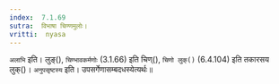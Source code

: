 ```yaml
---
index:  7.1.69
sutra:  विभाषा चिण्णमुलोः।
vritti:  nyasa
---
```


`अलाभि` इति। लुङ्(), `चिण्भावकर्मणोः` (3.1.66) इति चिण्(), `चिणो लुक्()` (6.4.104) इति तकारसय लुक्()। 
`अनुपसृष्टस्य` इति। उपसर्गेणासम्बदधस्येत्यर्थः॥
